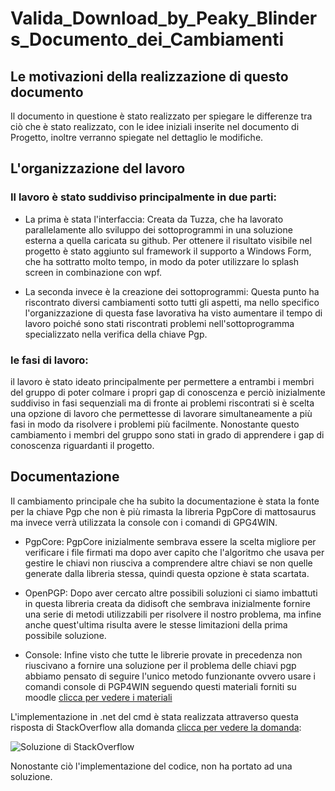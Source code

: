 # Valida_Download_by_Peaky_Blinders_Documento_dei_Cambiamenti

## Le motivazioni della realizzazione di questo documento 
Il documento in questione è stato realizzato per spiegare le differenze tra ciò che è stato realizzato, con le idee iniziali inserite nel documento di Progetto, inoltre verranno spiegate nel dettaglio le modifiche.

## L'organizzazione del lavoro 
### Il lavoro è stato suddiviso principalmente in due parti:

- La prima è stata l'interfaccia: Creata da Tuzza, che ha lavorato parallelamente allo sviluppo dei sottoprogrammi in una soluzione esterna a quella caricata su github. Per ottenere il risultato visibile nel progetto è stato aggiunto sul framework il supporto a Windows Form, che ha sottratto molto tempo, in modo da poter utilizzare lo splash screen in combinazione con wpf.

- La seconda invece è la creazione dei sottoprogrammi: Questa punto ha riscontrato diversi cambiamenti sotto tutti gli aspetti, ma nello specifico l'organizzazione di questa fase lavorativa ha visto aumentare il tempo di lavoro poiché sono stati riscontrati problemi nell'sottoprogramma specializzato nella verifica della chiave Pgp.
    
### le fasi di lavoro: 
il lavoro è stato ideato principalmente per permettere a entrambi i membri del gruppo di poter colmare i propri gap di conoscenza e perciò inizialmente suddiviso in fasi sequenziali ma di fronte ai problemi riscontrati si è scelta una opzione di lavoro che permettesse di lavorare simultaneamente a più fasi in modo da risolvere i problemi più facilmente. Nonostante questo cambiamento i membri del gruppo sono stati in grado di apprendere i gap di conoscenza riguardanti il progetto. 

## Documentazione
Il cambiamento principale che ha subito la documentazione è stata la fonte per la chiave Pgp che non è più rimasta la libreria PgpCore di mattosaurus ma invece verrà utilizzata la console con i comandi di GPG4WIN.

- PgpCore: PgpCore inizialmente sembrava essere la scelta migliore per verificare i file firmati ma dopo aver capito che l'algoritmo che usava per gestire le chiavi non riusciva a comprendere altre chiavi se non quelle generate dalla libreria stessa, quindi questa opzione è stata scartata.

- OpenPGP: Dopo aver cercato altre possibili soluzioni ci siamo imbattuti in questa libreria creata da didisoft che sembrava inizialmente fornire una serie di metodi utilizzabili per risolvere il nostro problema, ma infine anche quest'ultima risulta avere le stesse limitazioni della prima possibile soluzione.

- Console: Infine visto che tutte le librerie provate in precedenza non riuscivano a fornire una soluzione per il problema delle chiavi pgp abbiamo pensato di seguire l'unico metodo funzionante ovvero usare i comandi console di PGP4WIN seguendo questi materiali forniti su moodle [clicca per vedere i materiali](http://moodle.itismajo.it/mod/page/view.php?id=85187)

L'implementazione in .net del cmd è stata realizzata attraverso questa risposta di StackOverflow alla domanda [clicca per vedere la domanda](https://stackoverflow.com/questions/1469764/run-command-prompt-commands):

![Soluzione di StackOverflow](https://user-images.githubusercontent.com/85789642/168100724-e77df1f7-2075-4c89-afb1-3bb7bb35f79d.png)

Nonostante ciò l'implementazione del codice, non ha portato ad una soluzione. 

